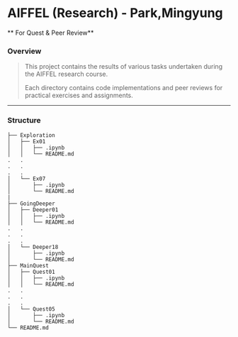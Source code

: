 # AIFFEL (Research) - Park,Mingyung
** For Quest & Peer Review**

### Overview

> This project contains the results of various tasks undertaken during the AIFFEL research course. 
>
> Each directory contains code implementations and peer reviews for practical exercises and assignments.

---
### Structure
```
├── Exploration
│   ├── Ex01
│   │   ├── .ipynb
│   │   └── README.md
.   .
.   .
.   .
│   └── Ex07
│       ├── .ipynb
│       └── README.md
|
├── GoingDeeper
│   ├── Deeper01
│   │   ├── .ipynb
│   │   └── README.md
.   .
.   .
.   .
│   └── Deeper18
│       ├── .ipynb
│       └── README.md
├── MainQuest
│   ├── Quest01
│   │   ├── .ipynb
│   │   └── README.md
.   .
.   .
.   .
│   └── Quest05
│       ├── .ipynb
│       └── README.md
└── README.md
```
